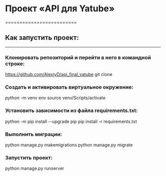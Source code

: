 # Проект «API для Yatube»
=========================



## Как запустить проект:
---------------------
### Клонировать репозиторий и перейти в него в командной строке:
https://github.com/AlexiyD/api_final_yatube
git clone 

### Cоздать и активировать виртуальное окружение:
python -m venv env
source venv/Scripts/activate

### Установить зависимости из файла requirements.txt:
python -m pip install --upgrade pip
pip install -r requirements.txt

### Выполнить миграции:
python manage.py makemigrations
python manage.py migrate

### Запустить проект:
python manage.py runserver